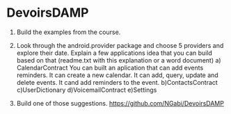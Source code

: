 # DevoirsDAMP

1. Build the examples from the course.
2. Look through the android.provider package and choose 5 providers and explore their date.
Explain a few applications idea that you can build based on that (readme.txt with this
explanation or a word document)
a)
CalendarContract
You can built an aplication that can add events reminders.
It can create a new calendar.
It can add, query, update and delete events.
It cand add reminders to the event.
b)ContactsContract
c)UserDictionary
d)VoicemailContract
e)Settings


 
3. Build one of those suggestions.
https://github.com/NGabi/DevoirsDAMP
